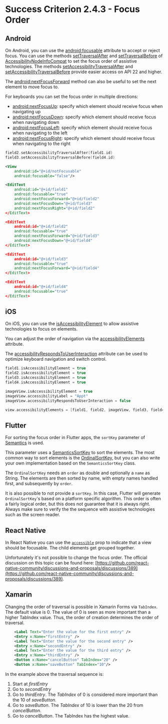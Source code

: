 # Success Criterion 2.4.3 - Focus Order

## Android

On Android, you can use the [android:focusable](https://developer.android.com/reference/android/view/View#attr_android:focusable) attribute to accept or reject focus. You can use the methods [setTraversalAfter](https://developer.android.com/reference/android/view/accessibility/AccessibilityNodeInfo#setTraversalAfter(android.view.View)) and [setTraversalBefore](https://developer.android.com/reference/android/view/accessibility/AccessibilityNodeInfo#setTraversalBefore(android.view.View)) of [AccessibilityNodeInfoCompat](https://developer.android.com/reference/android/view/accessibility/AccessibilityNodeInfo) to set the focus order of assistive technologies. The methods [setAccessibilityTraversalAfter](https://developer.android.com/reference/android/view/View#setAccessibilityTraversalAfter(int)) and [setAccessibilityTraversalBefore](https://developer.android.com/reference/android/view/View#setAccessibilityTraversalBefore(int)) provide easier access on API 22 and higher.

The [android:nextFocusForward](https://developer.android.com/reference/android/view/View#attr_android:nextFocusForward) method can also be useful to set the next element to move focus to.

For keyboards you can set the focus order in multiple directions:

- [android:nextFocusUp](https://developer.android.com/training/keyboard-input/navigation#:~:text=the%20following%20attributes%3A-,android%3AnextFocusUp,-android%3AnextFocusDown): specify which element should receive focus when navigating up
- [android:nextFocusDown](https://developer.android.com/reference/android/view/View#attr_android:nextFocusDown): specify which element should receive focus when navigating down
- [android:nextFocusLeft](https://developer.android.com/reference/android/view/View#attr_android:nextFocusLeft): specify which element should receive focus when navigating to the left
- [android:nextFocusRight](https://developer.android.com/reference/android/view/View#attr_android:nextFocusRight): specify which element should receive focus when navigating to the right

```kotlin
field2.setAccessibilityTraversalAfter(field1.id)
field3.setAccessibilityTraversalBefore(field4.id)
```

```xml
<View
    android:id="@+id/notFocusable"
    android:focusable="false"/>

<EditText
    android:id="@+id/field1"
    android:focusable="true"
    android:nextFocusForward="@+id/field2"
    android:nextFocusDown="@+id/field3"
    android:nextFocusRight="@+id/field2"
</EditText>

<EditText
    android:id="@+id/field2"
    android:focusable="true"
    android:nextFocusForward="@+id/field3"
    android:nextFocusDown="@+id/field4"
</EditText>

<EditText
    android:id="@+id/field3"
    android:focusable="true"
    android:nextFocusForward="@+id/field4"
</EditText>

<EditText
    android:id="@+id/field4"
    android:focusable="true"
</EditText>
```

## iOS

On iOS, you can use the [isAccessibilityElement](https://developer.apple.com/documentation/objectivec/nsobject/1615141-isaccessibilityelement) to allow assistive technologies to focus on elements.

You can adjust the order of navigation via the [accessibilityElements](https://developer.apple.com/documentation/objectivec/nsobject/1615147-accessibilityelements) attribute.

The [accessibilityRespondsToUserInteraction](https://developer.apple.com/documentation/objectivec/nsobject/3043551-accessibilityrespondstouserinter) attribute can be used to optimize keyboard navigation and switch control.

```swift
field1.isAccessibilityElement = true
field2.isAccessibilityElement = true
field3.isAccessibilityElement = true
field4.isAccessibilityElement = true

imageView.isAccessibilityElement = true
imageView.accessibilityLabel = "Appt"
imageView.accessibilityRespondsToUserInteraction = false

view.accessibilityElements = [field1, field2, imageView, field3, field4]
```

## Flutter

For sorting the focus order in Flutter apps, the `sortKey` parameter of [Semantics](https://api.flutter.dev/flutter/semantics/SemanticsProperties-class.html) is used.

This parameter uses a [SemanticsSortKey](https://api.flutter.dev/flutter/semantics/SemanticsSortKey-class.html) to sort the elements. The most common way to sort elements is the [OrdinalSortKey](https://api.flutter.dev/flutter/semantics/OrdinalSortKey-class.html), but you can also write your own implementation based on the `SemanticsSortKey` class.

The `OrdinalSortKey` needs an `order` as double and optionally a `name` as String. The elements are then sorted by name, with empty names handled first, and subsequently by `order`.

It is also possible to not provide a `sortKey`. In this case, Flutter will generate `OrdinalSortKey`'s based on a platform specific algorithm. This order is often a fairly logical order, but this does not guarantee that it is always right. Always make sure to verify the the sequence with assistive technologies such as the screen reader.

## React Native

In React Native you can use the [`accessible`](https://reactnative.dev/docs/accessibility#accessible) prop to indicate that a view should be focusable. The child elements get grouped together.

Unfortunately it's not possible to change the focus order. The official discussion on this topic can be found here: [https://github.com/react-native-community/discussions-and-proposals/discussions/389](https://github.com/react-native-community/discussions-and-proposals/discussions/389).

## Xamarin

Changing the order of traversal is possible in Xamarin Forms via `TabIndex`. The default value is 0. The value of 0 is seen as more important than a higher TabIndex value. Thus, the order of creation determines the order of traversal.

```xml
    <Label Text="Enter the value for the first entry" />
    <Entry x:Name="firstEntry" />
    <Label Text="Enter the value for the second entry" />
    <Entry x:Name="secondEntry" />
    <Label Text="Enter the value for the third entry" />
    <Entry x:Name="thirdEntry" />
    <Button x:Name="cancelButton" TabIndex="20" />
    <Button x:Name="saveButton" TabIndex="10"/>
```

In the example above the traversal sequence is:

1. Start at *firstEntry*
2. Go to *secondEntry*
3. Go to *thirdEntry*. The *TabIndex* of 0 is considered more important than the 10 of *saveButton*.
4. Go to *saveButton*. The *TabIndex* of 10 is lower than the 20 from *cancelButton*.
5. Go to *cancelButton*. The TabIndex has the highest value.
